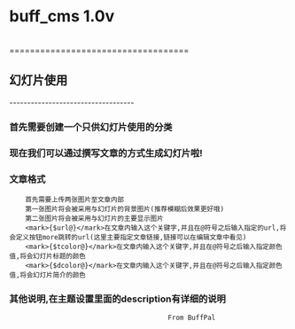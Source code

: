 <h1>buff_cms 1.0v</h1><br />
===================================  
        
<h2>幻灯片使用</h2>
-----------------------------------   
        
### 首先需要创建一个只供幻灯片使用的分类    
### 现在我们可以通过撰写文章的方式生成幻灯片啦!      
### 文章格式  
		首先需要上传两张图片至文章内部
		第一张图片将会被采用与幻灯片的背景图片(推荐模糊后效果更好哦)
		第二张图片将会被采用与幻灯片的主要显示图片
		<mark>{$url@}</mark>在文章内输入这个关键字,并且在@符号之后输入指定的url,将会定义按钮more跳转的url(这里主要指定文章链接,链接可以在编辑文章中看见)
		<mark>{$tcolor@}</mark>在文章内输入这个关键字,并且在@符号之后输入指定颜色值,将会幻灯片标题的颜色
		<mark>{$dcolor@}</mark>在文章内输入这个关键字,并且在@符号之后输入指定颜色值,将会幻灯片简介的颜色
### 其他说明,在主题设置里面的description有详细的说明

											From BuffPal
